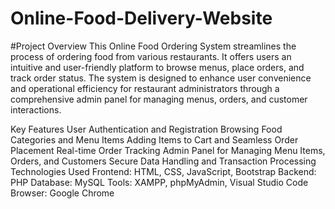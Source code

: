 # Online-Food-Delivery-Website

#Project Overview
This Online Food Ordering System streamlines the process of ordering food from various restaurants. It offers users an intuitive and user-friendly platform to browse menus, place orders, and track order status. The system is designed to enhance user convenience and operational efficiency for restaurant administrators through a comprehensive admin panel for managing menus, orders, and customer interactions.

Key Features
User Authentication and Registration
Browsing Food Categories and Menu Items
Adding Items to Cart and Seamless Order Placement
Real-time Order Tracking
Admin Panel for Managing Menu Items, Orders, and Customers
Secure Data Handling and Transaction Processing
Technologies Used
Frontend: HTML, CSS, JavaScript, Bootstrap
Backend: PHP
Database: MySQL
Tools: XAMPP, phpMyAdmin, Visual Studio Code
Browser: Google Chrome
